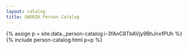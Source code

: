 ```yaml
---
layout: catalog
title: SWERIK Person Catalog
---
```

{% assign p = site.data._person-catalog.i-3fAnC8TbAVjy9BhJnxfPUh %}
{% include person-catalog.html p=p %}

